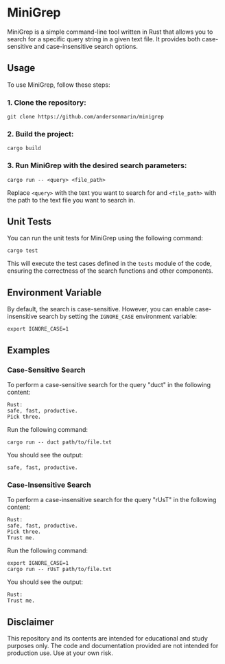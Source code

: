 # MiniGrep

MiniGrep is a simple command-line tool written in Rust that allows you to search for a specific query string in a given
text file. It provides both case-sensitive and case-insensitive search options.

## Usage

To use MiniGrep, follow these steps:

### 1. Clone the repository:

```shell
git clone https://github.com/andersonmarin/minigrep
```

### 2. Build the project:

```shell
cargo build
```

### 3. Run MiniGrep with the desired search parameters:

```shell
cargo run -- <query> <file_path>
```

Replace `<query>` with the text you want to search for and `<file_path>` with the path to the text file you want to
search in.

## Unit Tests

You can run the unit tests for MiniGrep using the following command:

```shell
cargo test
```

This will execute the test cases defined in the `tests` module of the code, ensuring the correctness of the search
functions and other components.

## Environment Variable

By default, the search is case-sensitive. However, you can enable case-insensitive search by setting the `IGNORE_CASE`
environment variable:

```shell
export IGNORE_CASE=1
```

## Examples

### Case-Sensitive Search

To perform a case-sensitive search for the query "duct" in the following content:

```shell
Rust:
safe, fast, productive.
Pick three.
```

Run the following command:

```shell
cargo run -- duct path/to/file.txt
```

You should see the output:

```text
safe, fast, productive.
```

### Case-Insensitive Search

To perform a case-insensitive search for the query "rUsT" in the following content:

```shell
Rust:
safe, fast, productive.
Pick three.
Trust me.
```

Run the following command:

```shell
export IGNORE_CASE=1
cargo run -- rUsT path/to/file.txt
```

You should see the output:

```text
Rust:
Trust me.
```

## Disclaimer

This repository and its contents are intended for educational and study purposes only. The code and documentation
provided are not intended for production use. Use at your own risk.